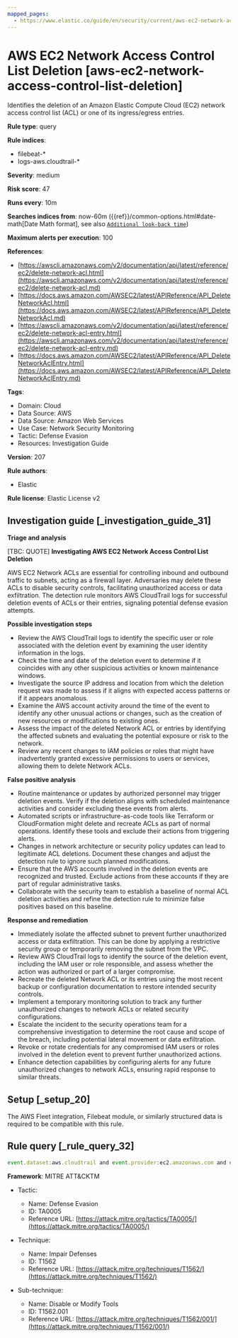 ```yaml
---
mapped_pages:
  - https://www.elastic.co/guide/en/security/current/aws-ec2-network-access-control-list-deletion.html
---
```


# AWS EC2 Network Access Control List Deletion [aws-ec2-network-access-control-list-deletion]

Identifies the deletion of an Amazon Elastic Compute Cloud (EC2) network access control list (ACL) or one of its ingress/egress entries.

**Rule type**: query

**Rule indices**:

* filebeat-*
* logs-aws.cloudtrail-*

**Severity**: medium

**Risk score**: 47

**Runs every**: 10m

**Searches indices from**: now-60m ({{ref}}/common-options.html#date-math[Date Math format], see also [`Additional look-back time`](docs-content://solutions/security/detect-and-alert/create-detection-rule.md#rule-schedule))

**Maximum alerts per execution**: 100

**References**:

* [https://awscli.amazonaws.com/v2/documentation/api/latest/reference/ec2/delete-network-acl.html](https://awscli.amazonaws.com/v2/documentation/api/latest/reference/ec2/delete-network-acl.md)
* [https://docs.aws.amazon.com/AWSEC2/latest/APIReference/API_DeleteNetworkAcl.html](https://docs.aws.amazon.com/AWSEC2/latest/APIReference/API_DeleteNetworkAcl.md)
* [https://awscli.amazonaws.com/v2/documentation/api/latest/reference/ec2/delete-network-acl-entry.html](https://awscli.amazonaws.com/v2/documentation/api/latest/reference/ec2/delete-network-acl-entry.md)
* [https://docs.aws.amazon.com/AWSEC2/latest/APIReference/API_DeleteNetworkAclEntry.html](https://docs.aws.amazon.com/AWSEC2/latest/APIReference/API_DeleteNetworkAclEntry.md)

**Tags**:

* Domain: Cloud
* Data Source: AWS
* Data Source: Amazon Web Services
* Use Case: Network Security Monitoring
* Tactic: Defense Evasion
* Resources: Investigation Guide

**Version**: 207

**Rule authors**:

* Elastic

**Rule license**: Elastic License v2

## Investigation guide [_investigation_guide_31]

**Triage and analysis**

[TBC: QUOTE]
**Investigating AWS EC2 Network Access Control List Deletion**

AWS EC2 Network ACLs are essential for controlling inbound and outbound traffic to subnets, acting as a firewall layer. Adversaries may delete these ACLs to disable security controls, facilitating unauthorized access or data exfiltration. The detection rule monitors AWS CloudTrail logs for successful deletion events of ACLs or their entries, signaling potential defense evasion attempts.

**Possible investigation steps**

* Review the AWS CloudTrail logs to identify the specific user or role associated with the deletion event by examining the user identity information in the logs.
* Check the time and date of the deletion event to determine if it coincides with any other suspicious activities or known maintenance windows.
* Investigate the source IP address and location from which the deletion request was made to assess if it aligns with expected access patterns or if it appears anomalous.
* Examine the AWS account activity around the time of the event to identify any other unusual actions or changes, such as the creation of new resources or modifications to existing ones.
* Assess the impact of the deleted Network ACL or entries by identifying the affected subnets and evaluating the potential exposure or risk to the network.
* Review any recent changes to IAM policies or roles that might have inadvertently granted excessive permissions to users or services, allowing them to delete Network ACLs.

**False positive analysis**

* Routine maintenance or updates by authorized personnel may trigger deletion events. Verify if the deletion aligns with scheduled maintenance activities and consider excluding these events from alerts.
* Automated scripts or infrastructure-as-code tools like Terraform or CloudFormation might delete and recreate ACLs as part of normal operations. Identify these tools and exclude their actions from triggering alerts.
* Changes in network architecture or security policy updates can lead to legitimate ACL deletions. Document these changes and adjust the detection rule to ignore such planned modifications.
* Ensure that the AWS accounts involved in the deletion events are recognized and trusted. Exclude actions from these accounts if they are part of regular administrative tasks.
* Collaborate with the security team to establish a baseline of normal ACL deletion activities and refine the detection rule to minimize false positives based on this baseline.

**Response and remediation**

* Immediately isolate the affected subnet to prevent further unauthorized access or data exfiltration. This can be done by applying a restrictive security group or temporarily removing the subnet from the VPC.
* Review AWS CloudTrail logs to identify the source of the deletion event, including the IAM user or role responsible, and assess whether the action was authorized or part of a larger compromise.
* Recreate the deleted Network ACL or its entries using the most recent backup or configuration documentation to restore intended security controls.
* Implement a temporary monitoring solution to track any further unauthorized changes to network ACLs or related security configurations.
* Escalate the incident to the security operations team for a comprehensive investigation to determine the root cause and scope of the breach, including potential lateral movement or data exfiltration.
* Revoke or rotate credentials for any compromised IAM users or roles involved in the deletion event to prevent further unauthorized actions.
* Enhance detection capabilities by configuring alerts for any future unauthorized changes to network ACLs, ensuring rapid response to similar threats.


## Setup [_setup_20]

The AWS Fleet integration, Filebeat module, or similarly structured data is required to be compatible with this rule.


## Rule query [_rule_query_32]

```js
event.dataset:aws.cloudtrail and event.provider:ec2.amazonaws.com and event.action:(DeleteNetworkAcl or DeleteNetworkAclEntry) and event.outcome:success
```

**Framework**: MITRE ATT&CKTM

* Tactic:

    * Name: Defense Evasion
    * ID: TA0005
    * Reference URL: [https://attack.mitre.org/tactics/TA0005/](https://attack.mitre.org/tactics/TA0005/)

* Technique:

    * Name: Impair Defenses
    * ID: T1562
    * Reference URL: [https://attack.mitre.org/techniques/T1562/](https://attack.mitre.org/techniques/T1562/)

* Sub-technique:

    * Name: Disable or Modify Tools
    * ID: T1562.001
    * Reference URL: [https://attack.mitre.org/techniques/T1562/001/](https://attack.mitre.org/techniques/T1562/001/)



